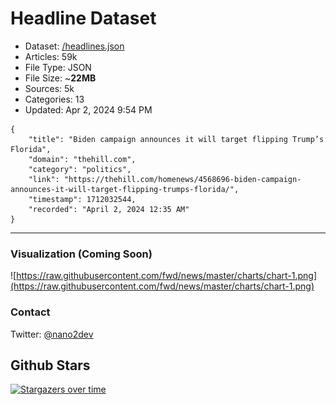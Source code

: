 # Headline Dataset

- Dataset: [/headlines.json](https://raw.githubusercontent.com/fwd/news/master/headlines.json) 
- Articles: 59k
- File Type: JSON
- File Size: ~**22MB**
- Sources: 5k
- Categories: 13
- Updated: Apr 2, 2024 9:54 PM

```
{
    "title": "Biden campaign announces it will target flipping Trump’s Florida",
    "domain": "thehill.com",
    "category": "politics",
    "link": "https://thehill.com/homenews/4568696-biden-campaign-announces-it-will-target-flipping-trumps-florida/",
    "timestamp": 1712032544,
    "recorded": "April 2, 2024 12:35 AM"
}
```

---

### Visualization (Coming Soon)

![https://raw.githubusercontent.com/fwd/news/master/charts/chart-1.png](https://raw.githubusercontent.com/fwd/news/master/charts/chart-1.png)

### Contact 

Twitter: [@nano2dev](https://twitter.com/nano2dev)

## Github Stars

[![Stargazers over time](https://starchart.cc/fwd/news.svg)](https://starchart.cc/fwd/news)
